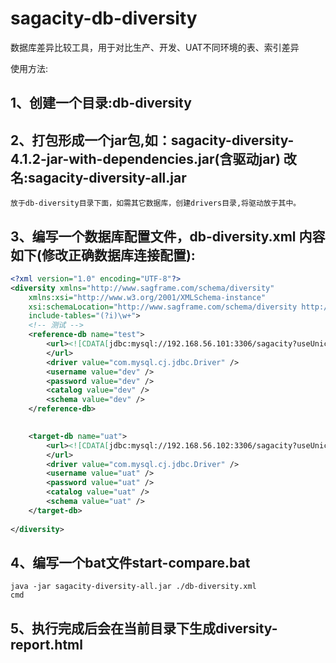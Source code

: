 # sagacity-db-diversity
数据库差异比较工具，用于对比生产、开发、UAT不同环境的表、索引差异


使用方法:
## 1、创建一个目录:db-diversity
## 2、打包形成一个jar包,如：sagacity-diversity-4.1.2-jar-with-dependencies.jar(含驱动jar) 改名:sagacity-diversity-all.jar 
    放于db-diversity目录下面，如需其它数据库，创建drivers目录,将驱动放于其中。
## 3、编写一个数据库配置文件，db-diversity.xml 内容如下(修改正确数据库连接配置):
```xml
<?xml version="1.0" encoding="UTF-8"?>
<diversity xmlns="http://www.sagframe.com/schema/diversity"
	xmlns:xsi="http://www.w3.org/2001/XMLSchema-instance"
	xsi:schemaLocation="http://www.sagframe.com/schema/diversity http://www.sagframe.com/schema/sagacity-diversity.xsd"
	include-tables="(?i)\w+">
	<!-- 测试 -->
	<reference-db name="test">
		<url><![CDATA[jdbc:mysql://192.168.56.101:3306/sagacity?useUnicode=true&characterEncoding=utf-8&useSSL=false&serverTimezone=GMT%2B8]]>
		</url>
		<driver value="com.mysql.cj.jdbc.Driver" />
		<username value="dev" />
		<password value="dev" />
		<catalog value="dev" />
		<schema value="dev" />
	</reference-db>

	
	<target-db name="uat">
		<url><![CDATA[jdbc:mysql://192.168.56.102:3306/sagacity?useUnicode=true&characterEncoding=utf-8&useSSL=false&serverTimezone=GMT%2B8]]>
		</url>
		<driver value="com.mysql.cj.jdbc.Driver" />
		<username value="uat" />
		<password value="uat" />
		<catalog value="uat" />
		<schema value="uat" />
	</target-db>
	
</diversity>
```
## 4、编写一个bat文件start-compare.bat
```
java -jar sagacity-diversity-all.jar ./db-diversity.xml
cmd
```
## 5、执行完成后会在当前目录下生成diversity-report.html
<!doctype html>
<html>
<head>
<meta charset="UTF-8">
<title>数据库差异对比报告</title>
	<style>
	.table{font-size:14px;
	width:100%;
	text-align: center;	
	border-spacing: 0;
	table-layout: auto;
	line-height:32px;}	
		
	</style>
</head>

<body>
	<table border="1" cellspacing="0" class="table">
	<tr>
	<td colspan="9" align="middle" style="font-weight:bold; font-size:16px;">数据库:[dev] vs [uat] 差异报告-2019年10月17日14时37分50秒</td>
	</tr>
	   <tr>
		<th>类型</th>
		<th>对象名称</th>
		<th>参照数据库</th>
		<th>对比数据库</th>
		<th>字段差异</th>
		<th>主键差异</th>
		<th>索引差异</th>
		<th>外键差异</th>
		<th>备注</th>
	   </tr>
	   <tr>
		<td>表</td>
		<td>crm_member_bind</td>
		<td>存在</td>
		<td>存在</td>
		<td><br>列数量分别为:[8][9]</br><br>字段:[MOBILE]在referenceDB中不存在!</br></td>
		<td></td>
		<td></td>
		<td></td>
		<td></td>
	   </tr>
	   <tr>
		<td>表</td>
		<td>t_student</td>
		<td>存在</td>
		<td><font color="red">不存在</font></td>
		<td></td>
		<td></td>
		<td></td>
		<td></td>
		<td></td>
	   </tr>
	   <tr>
		<td>表</td>
		<td>crm_enterprise_copy1</td>
		<td><font color="red">不存在</font></td>
		<td>存在</td>
		<td></td>
		<td></td>
		<td></td>
		<td></td>
		<td></td>
	   </tr>
	   <tr>
		<td>表</td>
		<td>gd_enterprise_category</td>
		<td><font color="red">不存在</font></td>
		<td>存在</td>
		<td></td>
		<td></td>
		<td></td>
		<td></td>
		<td></td>
	   </tr>
	   <tr>
		<td>表</td>
		<td>gd_goods_attr_define</td>
		<td><font color="red">不存在</font></td>
		<td>存在</td>
		<td></td>
		<td></td>
		<td></td>
		<td></td>
		<td></td>
	   </tr>
	   <tr>
		<td>表</td>
		<td>gd_goods_cate_attr</td>
		<td><font color="red">不存在</font></td>
		<td>存在</td>
		<td></td>
		<td></td>
		<td></td>
		<td></td>
		<td></td>
	   </tr>
	   <tr>
		<td>表</td>
		<td>gd_goods_cate_qualification</td>
		<td><font color="red">不存在</font></td>
		<td>存在</td>
		<td></td>
		<td></td>
		<td></td>
		<td></td>
		<td></td>
	   </tr>
	   <tr>
		<td>表</td>
		<td>gd_goods_category</td>
		<td><font color="red">不存在</font></td>
		<td>存在</td>
		<td></td>
		<td></td>
		<td></td>
		<td></td>
		<td></td>
	   </tr>
	   <tr>
		<td>表</td>
		<td>gd_goods_sku_attr_value</td>
		<td><font color="red">不存在</font></td>
		<td>存在</td>
		<td></td>
		<td></td>
		<td></td>
		<td></td>
		<td></td>
	   </tr>
	   <tr>
		<td>表</td>
		<td>gd_goods_spu</td>
		<td><font color="red">不存在</font></td>
		<td>存在</td>
		<td></td>
		<td></td>
		<td></td>
		<td></td>
		<td></td>
	   </tr>
	   <tr>
		<td>表</td>
		<td>gd_manufacturer</td>
		<td><font color="red">不存在</font></td>
		<td>存在</td>
		<td></td>
		<td></td>
		<td></td>
		<td></td>
		<td></td>
	   </tr>
	   <tr>
		<td>表</td>
		<td>gd_payment_terms</td>
		<td><font color="red">不存在</font></td>
		<td>存在</td>
		<td></td>
		<td></td>
		<td></td>
		<td></td>
		<td></td>
	   </tr>
	   <tr>
		<td>表</td>
		<td>gd_pic_store</td>
		<td><font color="red">不存在</font></td>
		<td>存在</td>
		<td></td>
		<td></td>
		<td></td>
		<td></td>
		<td></td>
	   </tr>
	   <tr>
		<td>表</td>
		<td>gd_trademark</td>
		<td><font color="red">不存在</font></td>
		<td>存在</td>
		<td></td>
		<td></td>
		<td></td>
		<td></td>
		<td></td>
	   </tr>
  </table>
</body>
</html>



